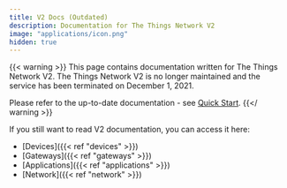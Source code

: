 ```yaml
---
title: V2 Docs (Outdated)
description: Documentation for The Things Network V2
image: "applications/icon.png"
hidden: true
---
```


{{< warning >}} This page contains documentation written for The Things Network V2. The Things Network V2 is no longer maintained and the service has been terminated on December 1, 2021.

Please refer to the up-to-date documentation - see [Quick Start](https://www.thethingsindustries.com/docs).
{{</ warning >}}

If you still want to read V2 documentation, you can access it here:

- [Devices]({{< ref "devices" >}})
- [Gateways]({{< ref "gateways" >}})
- [Applications]({{< ref "applications" >}})
- [Network]({{< ref "network" >}})
